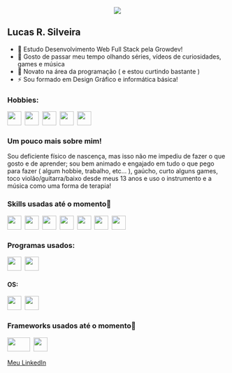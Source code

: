 <p align="center"><img src="https://i.imgur.com/A6bWGFl.gif"/></p>

## Lucas R. Silveira
- 🔭 Estudo Desenvolvimento Web Full Stack pela Growdev!
- 👯 Gosto de passar meu tempo olhando séries, vídeos de curiosidades, games e música
- 💬 Novato na área da programação ( e estou curtindo bastante )
- ⚡ Sou formado em Design Gráfico e informática básica!

### Hobbies:

<img height="32" width="32" src="https://img.shields.io/badge/Spotify-1ED760?&style=for-the-badge&logo=spotify&logoColor=white" />&nbsp; 
<img height="32" width="32" src="https://img.shields.io/badge/PlayStation-003791?style=for-the-badge&logo=playstation&logoColor=white" />&nbsp; 
<img height="32" width="32" src="https://img.shields.io/badge/Steam-000000?style=for-the-badge&logo=steam&logoColor=white" />&nbsp; 
<img height="32" width="32" src="https://img.shields.io/badge/YouTube-FF0000?style=for-the-badge&logo=youtube&logoColor=white" />&nbsp; 
<img height="32" width="32" src="https://img.shields.io/badge/Netflix-E50914?style=for-the-badge&logo=netflix&logoColor=white" />&nbsp; 


### Um pouco mais sobre mim!  

Sou deficiente físico de nascença, mas isso não me impediu de fazer o que gosto e de aprender; sou bem animado e engajado em tudo o que pego para fazer ( algum hobbie, trabalho, etc... ), gaúcho, curto alguns games, toco violão/guitarra/baixo desde meus 13 anos e uso o instrumento e a música como uma forma de terapia!

### Skills usadas até o momento:scroll:

<img height="32" width="32" src="https://img.shields.io/badge/HTML-239120?style=for-the-badge&logo=html5&logoColor=white" />&nbsp; 
<img height="32" width="32" src="https://img.shields.io/badge/CSS-239120?&style=for-the-badge&logo=css3&logoColor=white" />&nbsp; 
<img height="32" width="32" src="https://img.shields.io/badge/JavaScript-F7DF1E?style=for-the-badge&logo=javascript&logoColor=black" />&nbsp;
<img height="32" width="32" src="https://img.shields.io/badge/React-20232A?style=for-the-badge&logo=react&logoColor=61DAFB" />&nbsp;
<img height="32" width="32" src="https://img.shields.io/badge/React_Router-CA4245?style=for-the-badge&logo=react-router&logoColor=white" />&nbsp; 
<img height="32" width="32" src="https://img.shields.io/badge/TypeScript-007ACC?style=for-the-badge&logo=typescript&logoColor=white" />&nbsp; 
<img height="32" width="32" src="https://img.shields.io/badge/Node.js-43853D?style=for-the-badge&logo=node.js&logoColor=white" />&nbsp; 

### Programas usados:

<img height="32" width="32" src="https://img.shields.io/badge/Visual_Studio-5C2D91?style=for-the-badge&logo=visual%20studio&logoColor=white" />&nbsp;
<img height="32" width="32" src="https://aleen42.github.io/badges/src/photoshop.svg" />&nbsp;

#### OS:

<img height="32" width="32" src="https://img.shields.io/badge/Linux_Mint-87CF3E?style=for-the-badge&logo=linux-mint&logoColor=white" />&nbsp; 
<img height="32" width="32" src="https://img.shields.io/badge/Windows-0078D6?style=for-the-badge&logo=windows&logoColor=white" />&nbsp; 


### Frameworks usados até o momento:hammer:

<img height="32" width="52" src="https://cdn.thekrishna.in/img/icon/bootstrap.svg" />&nbsp; 
<img height="32" width="32" src="https://img.shields.io/badge/Material--UI-0081CB?style=for-the-badge&logo=material-ui&logoColor=white" />&nbsp; 

<a href="https://www.linkedin.com/in/lucas-roennau-silveira-b50b05214/">Meu LinkedIn</a>
